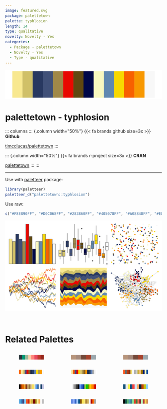 ```yaml
---
image: featured.svg
package: palettetown
palette: typhlosion
length: 14
type: qualitative
novelty: Novelty - Yes
categories:
  - Package - palettetown
  - Novelty - Yes
  - Type - qualitative
---
```


![](featured.svg)

# palettetown - typhlosion 

::: columns
::: {.column width="50%"}
{{< fa brands github size=3x >}}
**Github**

[timcdlucas/palettetown](https://github.com/timcdlucas/palettetown)
:::

::: {.column width="50%"}
{{< fa brands r-project size=3x >}}
**CRAN**

[palettetown](https://CRAN.R-project.org/package=palettetown)
:::
:::

<hr> 

Use with [paletteer](https://emilhvitfeldt.github.io/paletteer/) package:

```r
library(paletteer)
paletteer_d("palettetown::typhlosion")
```

Use raw:

```r
c("#F8E890FF", "#D0C068FF", "#283860FF", "#405078FF", "#A08848FF", "#E80800FF", "#604810FF", "#000848FF", "#F8F8C0FF", "#6088B0FF", "#F8D800FF", "#F86000FF", "#F89800FF", "#F8F8F8FF")
``` 

![](examples.png) 

<br>

# Related Palettes

<div class="list" style="display: grid; grid-template-columns: auto auto auto;"> <figure class="figure">
<a href="../../awtools/a_palette/"> <img src="../../awtools/a_palette/featured.svg" style="width: 100%;" class="figure-img"></a>
</figure> <figure class="figure">
<a href="../../ButterflyColors/hamadryas_feronia/"> <img src="../../ButterflyColors/hamadryas_feronia/featured.svg" style="width: 100%;" class="figure-img"></a>
</figure> <figure class="figure">
<a href="../../ButterflyColors/hamadryas_feronia/"> <img src="../../ButterflyColors/hamadryas_feronia/featured.svg" style="width: 100%;" class="figure-img"></a>
</figure> <figure class="figure">
<a href="../../palettetown/cyndaquil/"> <img src="../../palettetown/cyndaquil/featured.svg" style="width: 100%;" class="figure-img"></a>
</figure> <figure class="figure">
<a href="../../palettetown/quilava/"> <img src="../../palettetown/quilava/featured.svg" style="width: 100%;" class="figure-img"></a>
</figure> <figure class="figure">
<a href="../../palettetown/ledian/"> <img src="../../palettetown/ledian/featured.svg" style="width: 100%;" class="figure-img"></a>
</figure> <figure class="figure">
<a href="../../palettetown/crawdaunt/"> <img src="../../palettetown/crawdaunt/featured.svg" style="width: 100%;" class="figure-img"></a>
</figure> <figure class="figure">
<a href="../../palettesForR/Android/"> <img src="../../palettesForR/Android/featured.svg" style="width: 100%;" class="figure-img"></a>
</figure> <figure class="figure">
<a href="../../ggthemr/sea/"> <img src="../../ggthemr/sea/featured.svg" style="width: 100%;" class="figure-img"></a>
</figure> <figure class="figure">
<a href="../../palettetown/feraligatr/"> <img src="../../palettetown/feraligatr/featured.svg" style="width: 100%;" class="figure-img"></a>
</figure> <figure class="figure">
<a href="../../palettetown/lanturn/"> <img src="../../palettetown/lanturn/featured.svg" style="width: 100%;" class="figure-img"></a>
</figure> <figure class="figure">
<a href="../../palettetown/grovyle/"> <img src="../../palettetown/grovyle/featured.svg" style="width: 100%;" class="figure-img"></a>
</figure> 
</div>
